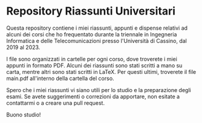 # Repository Riassunti Universitari
Questa repository contiene i miei riassunti, appunti e dispense relativi ad alcuni dei corsi che ho frequentato durante la triennale in Ingegneria Informatica e delle Telecomunicazioni presso l'Università di Cassino, dal 2019 al 2023.

I file sono organizzati in cartelle per ogni corso, dove troverete i miei appunti in formato PDF. Alcuni dei riassunti sono stati scritti a mano su carta, mentre altri sono stati scritti in LaTeX. Per questi ultimi, troverete il file main.pdf all'interno della cartella del corso.

Spero che i miei riassunti vi siano utili per lo studio e la preparazione degli esami. Se avete suggerimenti o correzioni da apportare, non esitate a contattarmi o a creare una pull request.

Buono studio!
